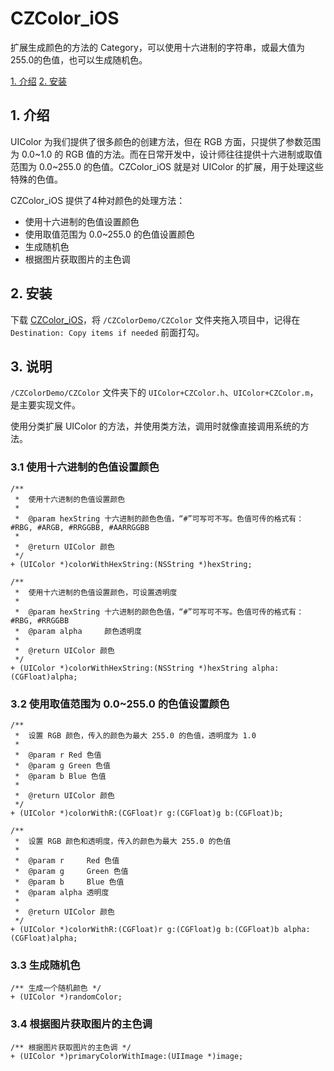 # CZColor_iOS
扩展生成颜色的方法的 Category，可以使用十六进制的字符串，或最大值为255.0的色值，也可以生成随机色。

[1. 介绍](#1-介绍)
[2. 安装](#2-安装)

## 1. 介绍

UIColor 为我们提供了很多颜色的创建方法，但在 RGB 方面，只提供了参数范围为 0.0~1.0 的 RGB 值的方法。而在日常开发中，设计师往往提供十六进制或取值范围为 0.0~255.0 的色值。CZColor_iOS 就是对 UIColor 的扩展，用于处理这些特殊的色值。

CZColor_iOS 提供了4种对颜色的处理方法：

* 使用十六进制的色值设置颜色
* 使用取值范围为 0.0~255.0 的色值设置颜色
* 生成随机色
* 根据图片获取图片的主色调

## 2. 安装

下载 [CZColor_iOS](https://github.com/clayzhu/CZColor_iOS/archive/master.zip)，将 `/CZColorDemo/CZColor` 文件夹拖入项目中，记得在 `Destination: Copy items if needed` 前面打勾。

## 3. 说明

`/CZColorDemo/CZColor` 文件夹下的 `UIColor+CZColor.h`、`UIColor+CZColor.m`，是主要实现文件。

使用分类扩展 UIColor 的方法，并使用类方法，调用时就像直接调用系统的方法。

### 3.1 使用十六进制的色值设置颜色

```objc
/**
 *  使用十六进制的色值设置颜色
 *
 *  @param hexString 十六进制的颜色色值，“#”可写可不写。色值可传的格式有：#RBG, #ARGB, #RRGGBB, #AARRGGBB
 *
 *  @return UIColor 颜色
 */
+ (UIColor *)colorWithHexString:(NSString *)hexString;

/**
 *  使用十六进制的色值设置颜色，可设置透明度
 *
 *  @param hexString 十六进制的颜色色值，“#”可写可不写。色值可传的格式有：#RBG, #RRGGBB
 *  @param alpha     颜色透明度
 *
 *  @return UIColor 颜色
 */
+ (UIColor *)colorWithHexString:(NSString *)hexString alpha:(CGFloat)alpha;
```

### 3.2 使用取值范围为 0.0~255.0 的色值设置颜色

```objc
/**
 *  设置 RGB 颜色，传入的颜色为最大 255.0 的色值，透明度为 1.0
 *
 *  @param r Red 色值
 *  @param g Green 色值
 *  @param b Blue 色值
 *
 *  @return UIColor 颜色
 */
+ (UIColor *)colorWithR:(CGFloat)r g:(CGFloat)g b:(CGFloat)b;

/**
 *  设置 RGB 颜色和透明度，传入的颜色为最大 255.0 的色值
 *
 *  @param r     Red 色值
 *  @param g     Green 色值
 *  @param b     Blue 色值
 *  @param alpha 透明度
 *
 *  @return UIColor 颜色
 */
+ (UIColor *)colorWithR:(CGFloat)r g:(CGFloat)g b:(CGFloat)b alpha:(CGFloat)alpha;
```

### 3.3 生成随机色

```objc
/** 生成一个随机颜色 */
+ (UIColor *)randomColor;
```

### 3.4 根据图片获取图片的主色调

```objc
/** 根据图片获取图片的主色调 */
+ (UIColor *)primaryColorWithImage:(UIImage *)image;
```

